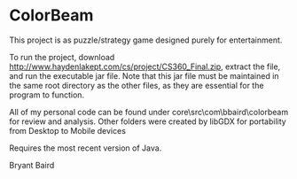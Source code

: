 ColorBeam
=========
This project is as puzzle/strategy game designed purely for entertainment.

To run the project, download http://www.haydenlakept.com/cs/project/CS360_Final.zip, 
extract the file, and run the executable jar file. Note that this jar file must be maintained
in the same root directory as the other files, as they are essential for the program to function.

All of my personal code can be found under core\src\com\bbaird\colorbeam for review and analysis.
Other folders were created by libGDX for portability from Desktop to Mobile devices

Requires the most recent version of Java.

Bryant Baird
